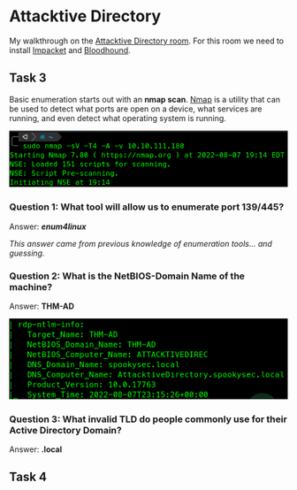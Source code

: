 # Attacktive Directory

My walkthrough on the [Attacktive Directory room](https://tryhackme.com/room/attacktivedirectory). For this room we need to install [Impacket](../../general/attack-and-defense/impacket.md) and [Bloodhound](../../general/attack-and-defense/bloodhound.md).

## Task 3

Basic enumeration starts out with an **nmap scan**. [Nmap](../../general/networking/nmap.md) is a utility that can be used to detect what ports are open on a device, what services are running, and even detect what operating system is running.

![](<../../.gitbook/assets/image (1).png>)

### Question 1: What tool will allow us to enumerate port 139/445?

Answer: _**enum4linux**_

_This answer came from previous knowledge of enumeration tools... and guessing._

### Question 2: What is the NetBIOS-Domain Name of the machine?

Answer: **THM-AD**

![](<../../.gitbook/assets/image (2).png>)

### Question 3: What invalid TLD do people commonly use for their Active Directory Domain?

Answer: **.local**

## Task 4

